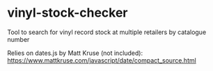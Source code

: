 # vinyl-stock-checker
Tool to search for vinyl record stock at multiple retailers by catalogue number

Relies on dates.js by Matt Kruse (not included):
https://www.mattkruse.com/javascript/date/compact_source.html
